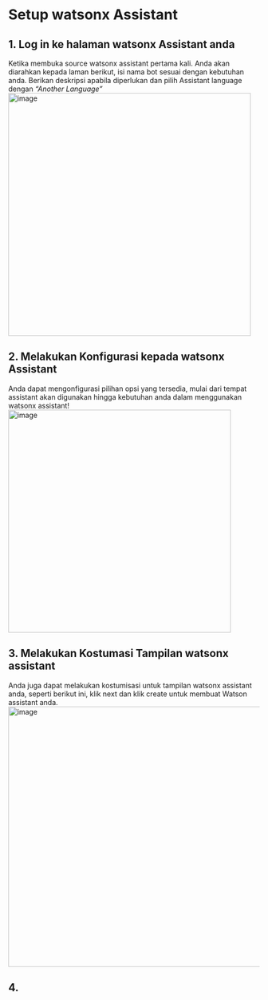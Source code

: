 # Setup watsonx Assistant

## 1. Log in ke halaman watsonx Assistant anda
Ketika membuka source watsonx assistant pertama kali. Anda akan diarahkan kepada laman berikut, isi nama bot sesuai dengan kebutuhan anda. Berikan deskripsi apabila diperlukan dan pilih Assistant language dengan _“Another Language”_
<img width="486" alt="image" src="https://github.com/Client-Engineering-Indonesia/watsonx-incubation-2/assets/105551267/b67ee118-2614-495a-bef4-2fbfeab198dc">

## 2. Melakukan Konfigurasi kepada watsonx Assistant
Anda dapat mengonfigurasi pilihan opsi yang tersedia, mulai dari tempat assistant akan digunakan hingga kebutuhan anda dalam menggunakan watsonx assistant!
<img width="446" alt="image" src="https://github.com/Client-Engineering-Indonesia/watsonx-incubation-2/assets/105551267/80d93982-fd75-4b3b-b633-e3efbbbcb9a8">

## 3. Melakukan Kostumasi Tampilan watsonx assistant
Anda juga dapat melakukan kostumisasi untuk tampilan watsonx assistant anda, seperti berikut ini, klik next dan klik create untuk membuat Watson assistant anda. 
<img width="521" alt="image" src="https://github.com/Client-Engineering-Indonesia/watsonx-incubation-2/assets/105551267/97c4a595-193b-4a5e-835f-7998f69a185c">

## 4. 


